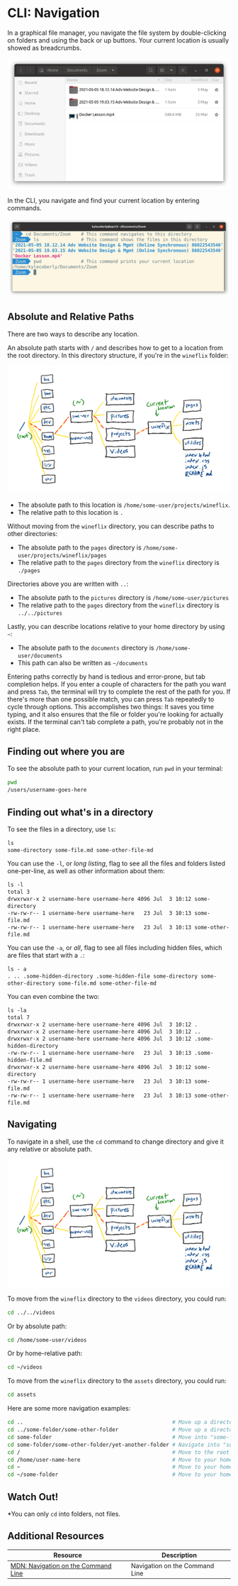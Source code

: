 # CLI: Navigation

In a graphical file manager, you navigate the file system by double-clicking on folders and using the back or up buttons. Your current location is usually showed as breadcrumbs.

![Graphical file manager](assets/file-manager.png)

In the CLI, you navigate and find your current location by entering commands.

![CLI file management](assets/cli.png)

## Absolute and Relative Paths

There are two ways to describe any location.

An absolute path starts with `/` and describes how to get to a location from the root directory. In this directory structure, if you're in the `wineflix` folder:

![Directory structure](assets/cli-navigation-1.png)

* The absolute path to this location is `/home/some-user/projects/wineflix`.
* The relative path to this location is `.`

Without moving from the `wineflix` directory, you can describe paths to other directories:

* The absolute path to the `pages` directory is `/home/some-user/projects/wineflix/pages`
* The relative path to the `pages` directory from the `wineflix` directory is `./pages`

Directories above you are written with `..`:

* The absolute path to the `pictures` directory is `/home/some-user/pictures`
* The relative path to the `pages` directory from the `wineflix` directory is `../../pictures`

Lastly, you can describe locations relative to your home directory by using `~`:

* The absolute path to the `documents` directory is `/home/some-user/documents`
* This path can also be written as `~/documents`

Entering paths correctly by hand is tedious and error-prone, but tab completion helps. If you enter a couple of characters for the path you want and press `Tab`, the terminal will try to complete the rest of the path for you. If there's more than one possible match, you can press `Tab` repeatedly to cycle through options. This accomplishes two things: It saves you time typing, and it also ensures that the file or folder you're looking for actually exists. If the terminal can't tab complete a path, you're probably not in the right place.

## Finding out where you are

To see the absolute path to your current location, run `pwd` in your terminal:

```bash
pwd
/users/username-goes-here
```

## Finding out what's in a directory

To see the files in a directory, use `ls`:

```
ls
some-directory some-file.md some-other-file-md
```

You can use the `-l`, or _long listing_, flag to see all the files and folders listed one-per-line, as well as other information about them:

```
ls -l
total 3
drwxrwxr-x 2 username-here username-here 4096 Jul  3 10:12 some-directory
-rw-rw-r-- 1 username-here username-here   23 Jul  3 10:13 some-file.md
-rw-rw-r-- 1 username-here username-here   23 Jul  3 10:13 some-other-file.md
```

You can use the `-a`, or _all_, flag to see all files including hidden files, which are files that start with a `.`:

```
ls - a
. .. .some-hidden-directory .some-hidden-file some-directory some-other-directory some-file.md some-other-file-md
```

You can even combine the two:

```
ls -la
total 7
drwxrwxr-x 2 username-here username-here 4096 Jul  3 10:12 .
drwxrwxr-x 2 username-here username-here 4096 Jul  3 10:12 ..
drwxrwxr-x 2 username-here username-here 4096 Jul  3 10:12 .some-hidden-directory
-rw-rw-r-- 1 username-here username-here   23 Jul  3 10:13 .some-hidden-file.md
drwxrwxr-x 2 username-here username-here 4096 Jul  3 10:12 some-directory
-rw-rw-r-- 1 username-here username-here   23 Jul  3 10:13 some-file.md
-rw-rw-r-- 1 username-here username-here   23 Jul  3 10:13 some-other-file.md
```

## Navigating

To navigate in a shell, use the `cd` command to change directory and give it any relative or absolute path.

![Directory structure](assets/cli-navigation-1.png)

To move from the `wineflix` directory to the `videos` directory, you could run:

```bash
cd ../../videos
```

Or by absolute path:

```bash
cd /home/some-user/videos
```

Or by home-relative path:

```bash
cd ~/videos
```

To move from the `wineflix` directory to the `assets` directory, you could run:

```bash
cd assets
```

Here are some more navigation examples:

```bash
cd ..                                               # Move up a directory
cd ../some-folder/some-other-folder                 # Move up a directory, then into "some-folder", then "some-other-folder."
cd some-folder                                      # Move into "some-folder"
cd some-folder/some-other-folder/yet-another-folder # Navigate into "some-folder", then "some-other-folder", then "yet-another-folder"
cd /                                                # Move to the root directory
cd /home/user-name-here                             # Move to your home directory
cd ~                                                # Move to your home directory
cd ~/some-folder                                    # Move to your home directory, then "some-folder"
```

## Watch Out!

*You can only `cd` into folders, not files.

## Additional Resources

| Resource | Description |
| --- | --- |
| [MDN: Navigation on the Command Line](https://developer.mozilla.org/en-US/docs/Learn/Tools_and_testing/Understanding_client-side_tools/Command_line#navigation_on_the_command_line) | Navigation on the Command Line |
